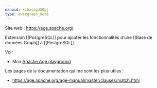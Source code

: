 ```yaml
---
nanoid: xibxoigd50pj
type: evergreen_note
---
```

Site web : https://age.apache.org/

Extension [[PostgreSQL]] pour ajouter les fonctionnalités d'une [[Base de données Graph]] à [[PostgreSQL]].

Voir :

- Mon [Apache Age playground](https://github.com/stephane-klein/apache-age-playground)

Les pages de la documentation qui me sont les plus utiles :

- https://age.apache.org/age-manual/master/clauses/match.html
